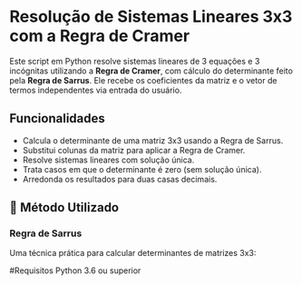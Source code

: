 # Resolução de Sistemas Lineares 3x3 com a Regra de Cramer

Este script em Python resolve sistemas lineares de 3 equações e 3 incógnitas utilizando a **Regra de Cramer**, com cálculo do determinante feito pela **Regra de Sarrus**. Ele recebe os coeficientes da matriz e o vetor de termos independentes via entrada do usuário.

## Funcionalidades

* Calcula o determinante de uma matriz 3x3 usando a Regra de Sarrus.
* Substitui colunas da matriz para aplicar a Regra de Cramer.
* Resolve sistemas lineares com solução única.
* Trata casos em que o determinante é zero (sem solução única).
* Arredonda os resultados para duas casas decimais.

## 🧮 Método Utilizado

### Regra de Sarrus

Uma técnica prática para calcular determinantes de matrizes 3x3:




#Requisitos
Python 3.6 ou superior

